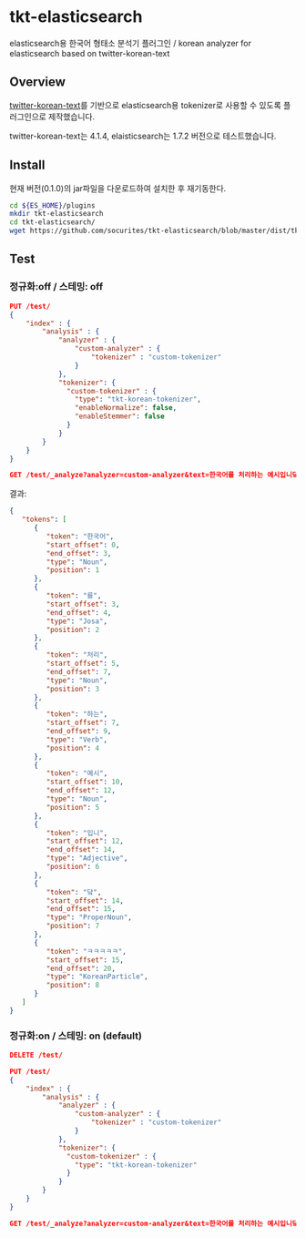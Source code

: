 # tkt-elasticsearch
elasticsearch용 한국어 형태소 분석기 플러그인 / korean analyzer for elasticsearch based on twitter-korean-text 

## Overview
[twitter-korean-text](https://github.com/twitter/twitter-korean-text)를 기반으로 elasticsearch용 tokenizer로 사용할 수 있도록 플러그인으로 제작했습니다.

twitter-korean-text는 4.1.4, elaisticsearch는 1.7.2 버전으로 테스트했습니다.

## Install
현재 버전(0.1.0)의 jar파일을 다운로드하여 설치한 후 재기동한다.
```bash
cd ${ES_HOME}/plugins
mkdir tkt-elasticsearch
cd tkt-elasticsearch/
wget https://github.com/socurites/tkt-elasticsearch/blob/master/dist/tkt-elasticsearch-0.1.0-jar-with-dependencies.jar?raw=true -O tkt-elasticsearch-0.1.0.jar
```

## Test
### 정규화:off / 스테밍: off
```json
PUT /test/
{
    "index" : {
        "analysis" : {
            "analyzer" : {
                "custom-analyzer" : {
                    "tokenizer" : "custom-tokenizer"
                }
            },
            "tokenizer": {
              "custom-tokenizer" : {
                "type": "tkt-korean-tokenizer",
                "enableNormalize": false,
                "enableStemmer": false
              }
            }
        }
    }
}

GET /test/_analyze?analyzer=custom-analyzer&text=한국어를 처리하는 예시입니닼ㅋㅋㅋㅋㅋ
```

결과:
```json
{
   "tokens": [
      {
         "token": "한국어",
         "start_offset": 0,
         "end_offset": 3,
         "type": "Noun",
         "position": 1
      },
      {
         "token": "를",
         "start_offset": 3,
         "end_offset": 4,
         "type": "Josa",
         "position": 2
      },
      {
         "token": "처리",
         "start_offset": 5,
         "end_offset": 7,
         "type": "Noun",
         "position": 3
      },
      {
         "token": "하는",
         "start_offset": 7,
         "end_offset": 9,
         "type": "Verb",
         "position": 4
      },
      {
         "token": "예시",
         "start_offset": 10,
         "end_offset": 12,
         "type": "Noun",
         "position": 5
      },
      {
         "token": "입니",
         "start_offset": 12,
         "end_offset": 14,
         "type": "Adjective",
         "position": 6
      },
      {
         "token": "닼",
         "start_offset": 14,
         "end_offset": 15,
         "type": "ProperNoun",
         "position": 7
      },
      {
         "token": "ㅋㅋㅋㅋㅋ",
         "start_offset": 15,
         "end_offset": 20,
         "type": "KoreanParticle",
         "position": 8
      }
   ]
}
```

### 정규화:on / 스테밍: on (default)
```json
DELETE /test/

PUT /test/
{
    "index" : {
        "analysis" : {
            "analyzer" : {
                "custom-analyzer" : {
                    "tokenizer" : "custom-tokenizer"
                }
            },
            "tokenizer": {
              "custom-tokenizer" : {
                "type": "tkt-korean-tokenizer"
              }
            }
        }
    }
}

GET /test/_analyze?analyzer=custom-analyzer&text=한국어를 처리하는 예시입니닼ㅋㅋㅋㅋㅋ
```

